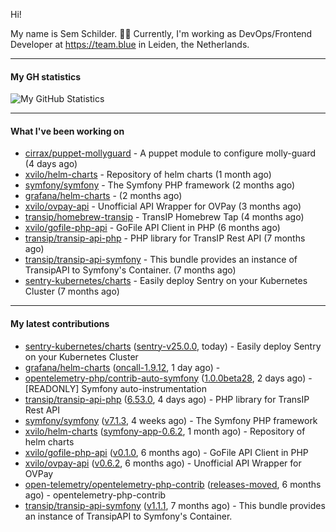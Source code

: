 Hi!

My name is Sem Schilder. 👋🏻 Currently, I'm working as DevOps/Frontend Developer at https://team.blue in Leiden, the Netherlands.

---

#### My GH statistics

![My GitHub Statistics](https://github-readme-stats.vercel.app/api?username=xvilo&show_icons=true&count_private=true&hide_title=true)

---

#### What I've been working on

- [cirrax/puppet-mollyguard](https://github.com/cirrax/puppet-mollyguard) - A puppet module to configure molly-guard (4 days ago)
- [xvilo/helm-charts](https://github.com/xvilo/helm-charts) - Repository of helm charts (1 month ago)
- [symfony/symfony](https://github.com/symfony/symfony) - The Symfony PHP framework (2 months ago)
- [grafana/helm-charts](https://github.com/grafana/helm-charts) -  (2 months ago)
- [xvilo/ovpay-api](https://github.com/xvilo/ovpay-api) - Unofficial API Wrapper for OVPay (3 months ago)
- [transip/homebrew-transip](https://github.com/transip/homebrew-transip) - TransIP Homebrew Tap (4 months ago)
- [xvilo/gofile-php-api](https://github.com/xvilo/gofile-php-api) - GoFile API Client in PHP (6 months ago)
- [transip/transip-api-php](https://github.com/transip/transip-api-php) - PHP library for TransIP Rest API (7 months ago)
- [transip/transip-api-symfony](https://github.com/transip/transip-api-symfony) - This bundle provides an instance of TransipAPI to Symfony&#39;s Container. (7 months ago)
- [sentry-kubernetes/charts](https://github.com/sentry-kubernetes/charts) - Easily deploy Sentry on your Kubernetes Cluster (7 months ago)

---

#### My latest contributions

- [sentry-kubernetes/charts](https://github.com/sentry-kubernetes/charts) ([sentry-v25.0.0](https://github.com/sentry-kubernetes/charts/releases/tag/sentry-v25.0.0), today) - Easily deploy Sentry on your Kubernetes Cluster
- [grafana/helm-charts](https://github.com/grafana/helm-charts) ([oncall-1.9.12](https://github.com/grafana/helm-charts/releases/tag/oncall-1.9.12), 1 day ago) - 
- [opentelemetry-php/contrib-auto-symfony](https://github.com/opentelemetry-php/contrib-auto-symfony) ([1.0.0beta28](https://github.com/opentelemetry-php/contrib-auto-symfony/releases/tag/1.0.0beta28), 2 days ago) - [READONLY] Symfony auto-instrumentation
- [transip/transip-api-php](https://github.com/transip/transip-api-php) ([6.53.0](https://github.com/transip/transip-api-php/releases/tag/6.53.0), 4 days ago) - PHP library for TransIP Rest API
- [symfony/symfony](https://github.com/symfony/symfony) ([v7.1.3](https://github.com/symfony/symfony/releases/tag/v7.1.3), 4 weeks ago) - The Symfony PHP framework
- [xvilo/helm-charts](https://github.com/xvilo/helm-charts) ([symfony-app-0.6.2](https://github.com/xvilo/helm-charts/releases/tag/symfony-app-0.6.2), 1 month ago) - Repository of helm charts
- [xvilo/gofile-php-api](https://github.com/xvilo/gofile-php-api) ([v0.1.0](https://github.com/xvilo/gofile-php-api/releases/tag/v0.1.0), 6 months ago) - GoFile API Client in PHP
- [xvilo/ovpay-api](https://github.com/xvilo/ovpay-api) ([v0.6.2](https://github.com/xvilo/ovpay-api/releases/tag/v0.6.2), 6 months ago) - Unofficial API Wrapper for OVPay
- [open-telemetry/opentelemetry-php-contrib](https://github.com/open-telemetry/opentelemetry-php-contrib) ([releases-moved](https://github.com/open-telemetry/opentelemetry-php-contrib/releases/tag/releases-moved), 6 months ago) - opentelemetry-php-contrib
- [transip/transip-api-symfony](https://github.com/transip/transip-api-symfony) ([v1.1.1](https://github.com/transip/transip-api-symfony/releases/tag/v1.1.1), 7 months ago) - This bundle provides an instance of TransipAPI to Symfony&#39;s Container.
